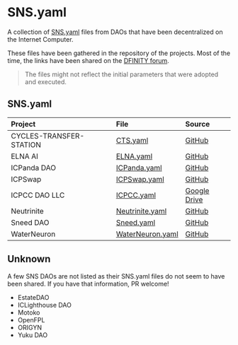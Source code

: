 # SNS.yaml

A collection of [SNS.yaml](https://internetcomputer.org/docs/current/developer-docs/daos/sns/tokenomics/preparation) files from DAOs that have been decentralized on the Internet Computer.

These files have been gathered in the repository of the projects. Most of the time, the links have been shared on the [DFINITY forum](https://forum.dfinity.org/).

> The files might not reflect the initial parameters that were adopted and executed.

## SNS.yaml

| Project                   | File                                           | Source                                                                                         |
|:--------------------------|:-----------------------------------------------|:-----------------------------------------------------------------------------------------------|
| CYCLES-TRANSFER-STATION   | [CTS.yaml](sns_init/CTS.yaml)                  | [GitHub](https://github.com/cycles-transfer-station/cts/blob/master/sns/sns_init.yaml)         |
| ELNA AI                   | [ELNA.yaml](sns_init/ELNA.yaml)                | [GitHub](https://github.com/elna-ai/SNS/blob/main/sns_init.yaml)                               |
| ICPanda DAO               | [ICPanda.yaml](sns_init/ICPanda.yaml)          | [GitHub](https://github.com/ldclabs/ic-panda/blob/main/sns_init.yaml)                          |
| ICPSwap                   | [ICPSwap.yaml](sns_init/ICPSwap.yaml)          | [GitHub](https://github.com/ICPSwap-Labs/sns/blob/main/sns_init.yaml)                          |
| ICPCC DAO LLC             | [ICPCC.yaml](sns_init/ICPCC.yaml)              | [Google Drive](https://drive.google.com/file/d/1-AFoIATMVhL60hDl7-JDCuPlg3R_aIeC/view)         |
| Neutrinite                | [Neutrinite.yaml](sns_init/Neutrinite.yaml)    | [GitHub](https://gist.github.com/infu/5eb989bdc77fd835003a808fe0b7b4b3)                        |
| Sneed DAO                 | [Sneed.yaml](sns_init/Sneed.yaml)              | [GitHub](https://github.com/icsneed/sneed_sns_dapp/blob/main/sns/sns_init.yaml)                |
| WaterNeuron               | [WaterNeuron.yaml](sns_init/WaterNeuron.yaml)  | [GitHub](https://github.com/WaterNeuron/WaterNeuron/blob/main/water_neuron_wtn_sns_init.yaml)  |

## Unknown

A few SNS DAOs are not listed as their SNS.yaml files do not seem to have been shared. If you have that information, PR welcome!

- EstateDAO
- ICLighthouse DAO
- Motoko
- OpenFPL
- ORIGYN
- Yuku DAO